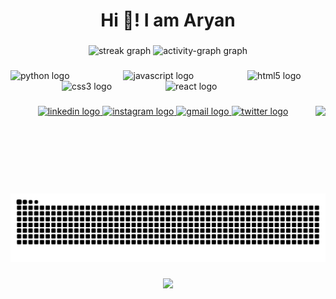 <h1 align="center">Hi 👋! I am Aryan</h1>

###

<div align="center">
  <img src="https://streak-stats.demolab.com?user=Aryanite&locale=en&mode=weekly&theme=dracula&hide_border=false&border_radius=5" height="150" alt="streak graph"  />
  <img src="https://github-readme-activity-graph.vercel.app/graph?username=Aryanite&" height="150" alt="activity-graph graph"  />
</div>

###

<div align="left">
  <img src="https://cdn.jsdelivr.net/gh/devicons/devicon/icons/python/python-original.svg" height="63" alt="python logo"  />
  <img width="78" />
  <img src="https://cdn.jsdelivr.net/gh/devicons/devicon/icons/javascript/javascript-original.svg" height="63" alt="javascript logo"  />
  <img width="78" />
  <img src="https://cdn.jsdelivr.net/gh/devicons/devicon/icons/html5/html5-original.svg" height="63" alt="html5 logo"  />
  <img width="78" />
  <img src="https://cdn.jsdelivr.net/gh/devicons/devicon/icons/css3/css3-original.svg" height="63" alt="css3 logo"  />
  <img width="78" />
  <img src="https://cdn.jsdelivr.net/gh/devicons/devicon/icons/react/react-original.svg" height="63" alt="react logo"  />
</div>

###

<img align="right" height="140" src="https://i.giphy.com/media/v1.Y2lkPTc5MGI3NjExZHBkcTRvOWZnYTlsMnlzZjc0cnJoYXptdndwZ3BvZDJ2bWExbWtrNiZlcD12MV9pbnRlcm5hbF9naWZfYnlfaWQmY3Q9Zw/creWvKIskUNCefM197/giphy.gif"  />

###

<div align="center">
  <a href="https://www.linkedin.com/in/aryan-singh-566081326/" target="_blank">
    <img src="https://raw.githubusercontent.com/maurodesouza/profile-readme-generator/master/src/assets/icons/social/linkedin/default.svg" width="73" height="38" alt="linkedin logo"  />
  </a>
  <a href="https://www.instagram.com/_aryean_/" target="_blank">
    <img src="https://raw.githubusercontent.com/maurodesouza/profile-readme-generator/master/src/assets/icons/social/instagram/default.svg" width="73" height="38" alt="instagram logo"  />
  </a>
  <a href="Aryean21@gmail.com" target="_blank">
    <img src="https://raw.githubusercontent.com/maurodesouza/profile-readme-generator/master/src/assets/icons/social/gmail/default.svg" width="73" height="38" alt="gmail logo"  />
  </a>
  <a href="https://x.com/aryan29071" target="_blank">
    <img src="https://raw.githubusercontent.com/maurodesouza/profile-readme-generator/master/src/assets/icons/social/twitter/default.svg" width="73" height="38" alt="twitter logo"  />
  </a>
</div>

###

<br clear="both">

<img src="https://raw.githubusercontent.com/Aryanite/Aryanite/output/snake.svg" alt="Snake animation" />

###

<div align="center">
  <img src="https://profile-counter.glitch.me/Aryanite/count.svg?"  />
</div>

###
